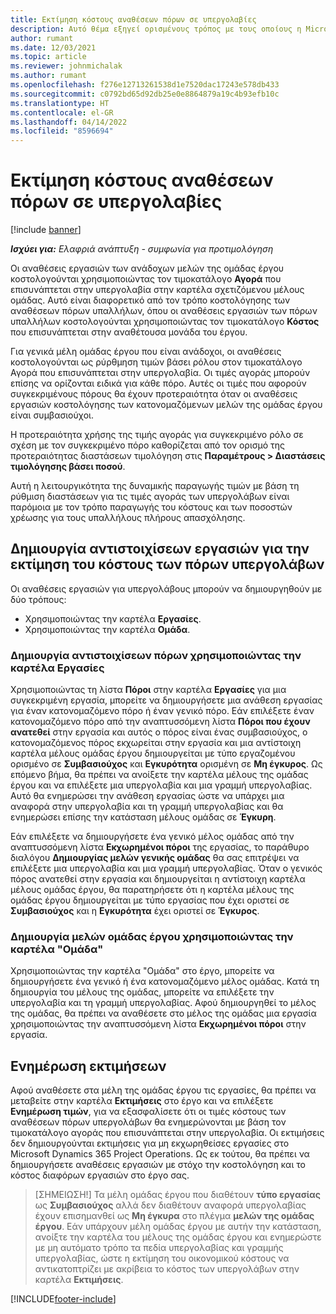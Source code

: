 ```yaml
---
title: Εκτίμηση κόστους αναθέσεων πόρων σε υπεργολαβίες
description: Αυτό θέμα εξηγεί ορισμένους τρόπος με τους οποίους η Microsoft Dynamics 365 Project Operations υπολογίζει το εκτιμώμενο κόστος αναθέσεων πόρων σε υπεργολαβία.
author: rumant
ms.date: 12/03/2021
ms.topic: article
ms.reviewer: johnmichalak
ms.author: rumant
ms.openlocfilehash: f276e12713261538d1e7520dac17243e578db433
ms.sourcegitcommit: c0792bd65d92db25e0e8864879a19c4b93efb10c
ms.translationtype: HT
ms.contentlocale: el-GR
ms.lasthandoff: 04/14/2022
ms.locfileid: "8596694"
---
```

# <a name="cost-estimation-of-subcontracted-resource-assignments"></a>Εκτίμηση κόστους αναθέσεων πόρων σε υπεργολαβίες

[!include [banner](../../includes/dataverse-preview.md)]

_**Ισχύει για:** Ελαφριά ανάπτυξη - συμφωνία για προτιμολόγηση_

Οι αναθέσεις εργασιών των ανάδοχων μελών της ομάδας έργου κοστολογούνται χρησιμοποιώντας τον τιμοκατάλογο **Αγορά** που επισυνάπτεται στην υπεργολαβία στην καρτέλα σχετιζόμενου μέλους ομάδας. Αυτό είναι διαφορετικό από τον τρόπο κοστολόγησης των αναθέσεων πόρων υπαλλήλων, όπου οι αναθέσεις εργασιών των πόρων υπαλλήλων κοστολογούνται χρησιμοποιώντας τον τιμοκατάλογο **Κόστος** που επισυνάπτεται στην αναθέτουσα μονάδα του έργου. 

Για γενικά μέλη ομάδας έργου που είναι ανάδοχοι, οι αναθέσεις κοστολογούνται ως ρύρθμηση τιμών βάσει ρόλου στον τιμοκατάλογο Αγορά που επισυνάπτεται στην υπεργολαβία. Οι τιμές αγοράς μπορούν επίσης να ορίζονται ειδικά για κάθε πόρο. Αυτές οι τιμές που αφορούν συγκεκριμένους πόρους θα έχουν προτεραιότητα όταν οι αναθέσεις εργασιών κοστολόγησης των κατονομαζόμενων μελών της ομάδας έργου είναι συμβασιούχοι. 

Η προτεραιότητα χρήσης της τιμής αγοράς για συγκεκριμένο ρόλο σε σχέση με τον συγκεκριμένο πόρο καθορίζεται από τον ορισμό της προτεραιότητας διαστάσεων τιμολόγηση στις **Παραμέτρους > Διαστάσεις τιμολόγησης βάσει ποσού**.

Αυτή η λειτουργικότητα της δυναμικής παραγωγής τιμών με βάση τη ρύθμιση διαστάσεων για τις τιμές αγοράς των υπεργολάβων είναι παρόμοια με τον τρόπο παραγωγής του κόστους και των ποσοστών χρέωσης για τους υπαλλήλους πλήρους απασχόλησης. 

## <a name="creating-task-assignments-for-getting-cost-estimates-of-subcontractor-resources"></a>Δημιουργία αντιστοιχίσεων εργασιών για την εκτίμηση του κόστους των πόρων υπεργολάβων

Οι αναθέσεις εργασιών για υπεργολάβους μπορούν να δημιουργηθούν με δύο τρόπους: 
- Χρησιμοποιώντας την καρτέλα **Εργασίες**.
- Χρησιμοποιώντας την καρτέλα **Ομάδα**.

### <a name="creating-resources-assignments-using-the-tasks-tab"></a>Δημιουργία αντιστοιχίσεων πόρων χρησιμοποιώντας την καρτέλα Εργασίες
Χρησιμοποιώντας τη λίστα **Πόροι** στην καρτέλα **Εργασίες** για μια συγκεκριμένη εργασία, μπορείτε να δημιουργήσετε μια ανάθεση εργασίας για έναν κατονομαζόμενο πόρο ή έναν γενικό πόρο. Εάν επιλέξετε έναν κατονομαζόμενο πόρο από την αναπτυσσόμενη λίστα **Πόροι που έχουν ανατεθεί** στην εργασία και αυτός ο πόρος είναι ένας συμβασιούχος, ο κατονομαζόμενος πόρος εκχωρείται στην εργασία και μια αντίστοιχη καρτέλα μέλους ομάδας έργου δημιουργείται με τύπο εργαζομένου ορισμένο σε **Συμβασιούχος** και **Εγκυρότητα** ορισμένη σε **Μη έγκυρος**. Ως επόμενο βήμα, θα πρέπει να ανοίξετε την καρτέλα μέλους της ομάδας έργου και να επιλέξετε μια υπεργολαβία και μια γραμμή υπεργολαβίας. Αυτό θα ενημερώσει την ανάθεση εργασίας ώστε να υπάρχει μια αναφορά στην υπεργολαβία και τη γραμμή υπεργολαβίας και θα ενημερώσει επίσης την κατάσταση μέλους ομάδας σε **Έγκυρη**.

Εάν επιλέξετε να δημιουργήσετε ένα γενικό μέλος ομάδας από την αναπτυσσόμενη λίστα **Εκχωρημένοι πόροι** της εργασίας, το παράθυρο διαλόγου **Δημιουργίας μελών γενικής ομάδας** θα σας επιτρέψει να επιλέξετε μια υπεργολαβία και μια γραμμή υπεργολαβίας. Όταν ο γενικός πόρος ανατεθεί στην εργασία και δημιουργείται η αντίστοιχη καρτέλα μέλους ομάδας έργου, θα παρατηρήσετε ότι η καρτέλα μέλους της ομάδας έργου δημιουργείται με τύπο εργασίας που έχει οριστεί σε **Συμβασιούχος** και η **Εγκυρότητα** έχει οριστεί σε **Έγκυρος**.

### <a name="creating-project-team-members-using-the-team-tab"></a>Δημιουργία μελών ομάδας έργου χρησιμοποιώντας την καρτέλα "Ομάδα"
Χρησιμοποιώντας την καρτέλα "Ομάδα" στο έργο, μπορείτε να δημιουργήσετε ένα γενικό ή ένα κατονομαζόμενο μέλος ομάδας. Κατά τη δημιουργία του μέλους της ομάδας, μπορείτε να επιλέξετε την υπεργολαβία και τη γραμμή υπεργολαβίας. Αφού δημιουργηθεί το μέλος της ομάδας, θα πρέπει να αναθέσετε στο μέλος της ομάδας μια εργασία χρησιμοποιώντας την αναπτυσσόμενη λίστα **Εκχωρημένοι πόροι** στην εργασία. 

## <a name="updating-estimates"></a>Ενημέρωση εκτιμήσεων
Αφού αναθέσετε στα μέλη της ομάδας έργου τις εργασίες, θα πρέπει να μεταβείτε στην καρτέλα **Εκτιμήσεις** στο έργο και να επιλέξετε **Ενημέρωση τιμών**, για να εξασφαλίσετε ότι οι τιμές κόστους των αναθέσεων πόρων υπεργολάβων θα ενημερώνονται με βάση τον τιμοκατάλογο αγοράς που επισυνάπτεται στην υπεργολαβία. Οι εκτιμήσεις δεν δημιουργούνται εκτιμήσεις για μη εκχωρηθείσες εργασίες στο Microsoft Dynamics 365 Project Operations. Ως εκ τούτου, θα πρέπει να δημιουργήσετε αναθέσεις εργασιών με στόχο την κοστολόγηση και το κόστος διαφόρων εργασιών στο έργο σας. 

> [ΣΗΜΕΙΩΣΗ!] Τα μέλη ομάδας έργου που διαθέτουν **τύπο εργασίας** ως **Συμβασιούχος** αλλά δεν διαθέτουν αναφορά υπεργολαβίας έχουν επισημανθεί ως **Μη έγκυρα** στο πλέγμα **μελών της ομάδας έργου**. Εάν υπάρχουν μέλη ομάδας έργου με αυτήν την κατάσταση, ανοίξτε την καρτέλα του μέλους της ομάδας έργου και ενημερώστε με μη αυτόματο τρόπο τα πεδία υπεργολαβίας και γραμμής υπεργολαβίας, ώστε η εκτίμηση του οικονομικού κόστους να αντικατοπτρίζει με ακρίβεια το κόστος των υπεργολάβων στην καρτέλα **Εκτιμήσεις**. 


[!INCLUDE[footer-include](../../includes/footer-banner.md)]
